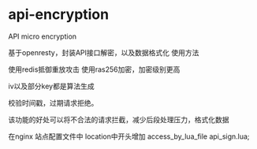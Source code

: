 # api-encryption
API micro encryption

基于openresty，封装API接口解密，以及数据格式化
使用方法

使用redis抵御重放攻击
使用ras256加密，加密级别更高

iv以及部分key都是算法生成

校验时间戳，过期请求拒绝。

该功能的好处可以将不合法的请求拦截，减少后段处理压力，格式化数据

在nginx 站点配置文件中
location中开头增加
access_by_lua_file api_sign.lua;
